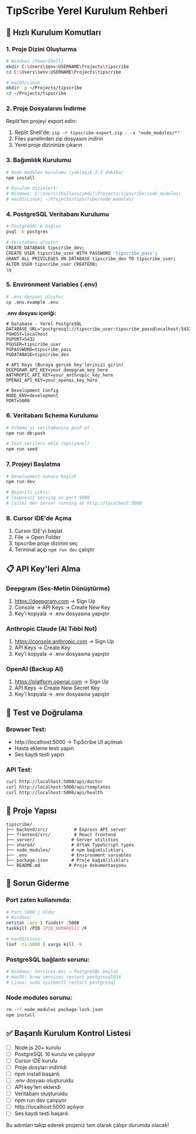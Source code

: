 # TıpScribe Yerel Kurulum Rehberi

## 🚀 Hızlı Kurulum Komutları

### 1. Proje Dizini Oluşturma
```bash
# Windows (PowerShell)
mkdir C:\Users\$env:USERNAME\Projects\tipscribe
cd C:\Users\$env:USERNAME\Projects\tipscribe

# macOS/Linux
mkdir -p ~/Projects/tipscribe
cd ~/Projects/tipscribe
```

### 2. Proje Dosyalarını İndirme
Replit'ten projeyi export edin:
1. Replit Shell'de: `zip -r tipscribe-export.zip . -x "node_modules/*"`
2. Files panelinden zip dosyasını indirin
3. Yerel proje dizininize çıkarın

### 3. Bağımlılık Kurulumu
```bash
# Node modules kurulumu (yaklaşık 2-3 dakika)
npm install

# Kurulum dizinleri:
# Windows: C:\Users\[KullanıcıAdı]\Projects\tipscribe\node_modules\
# macOS/Linux: ~/Projects/tipscribe/node_modules/
```

### 4. PostgreSQL Veritabanı Kurulumu
```bash
# PostgreSQL'e bağlan
psql -U postgres

# Veritabanı oluştur
CREATE DATABASE tipscribe_dev;
CREATE USER tipscribe_user WITH PASSWORD 'tipscribe_pass';
GRANT ALL PRIVILEGES ON DATABASE tipscribe_dev TO tipscribe_user;
ALTER USER tipscribe_user CREATEDB;
\q
```

### 5. Environment Variables (.env)
```bash
# .env dosyası oluştur
cp .env.example .env
```

**.env dosyası içeriği:**
```env
# Database - Yerel PostgreSQL
DATABASE_URL="postgresql://tipscribe_user:tipscribe_pass@localhost:5432/tipscribe_dev"
PGHOST=localhost
PGPORT=5432
PGUSER=tipscribe_user
PGPASSWORD=tipscribe_pass
PGDATABASE=tipscribe_dev

# API Keys (Buraya gerçek key'lerinizi girin)
DEEPGRAM_API_KEY=your_deepgram_key_here
ANTHROPIC_API_KEY=your_anthropic_key_here
OPENAI_API_KEY=your_openai_key_here

# Development Config
NODE_ENV=development
PORT=5000
```

### 6. Veritabanı Schema Kurulumu
```bash
# Schema'yı veritabanına push et
npm run db:push

# Test verileri ekle (opsiyonel)
npm run seed
```

### 7. Projeyi Başlatma
```bash
# Development sunucu başlat
npm run dev

# Başarılı çıktı:
# [express] serving on port 5000
# [vite] dev server running at http://localhost:5000
```

### 8. Cursor IDE'de Açma
1. Cursor IDE'yi başlat
2. File → Open Folder
3. tipscribe proje dizinini seç
4. Terminal açıp `npm run dev` çalıştır

## 📋 API Key'leri Alma

### Deepgram (Ses-Metin Dönüştürme)
1. https://deepgram.com → Sign Up
2. Console → API Keys → Create New Key
3. Key'i kopyala → .env dosyasına yapıştır

### Anthropic Claude (AI Tıbbi Not)
1. https://console.anthropic.com → Sign Up  
2. API Keys → Create Key
3. Key'i kopyala → .env dosyasına yapıştır

### OpenAI (Backup AI)
1. https://platform.openai.com → Sign Up
2. API Keys → Create New Secret Key
3. Key'i kopyala → .env dosyasına yapıştır

## 🧪 Test ve Doğrulama

### Browser Test:
- http://localhost:5000 → TıpScribe UI açılmalı
- Hasta ekleme testi yapın
- Ses kaydı testi yapın

### API Test:
```bash
curl http://localhost:5000/api/doctor
curl http://localhost:5000/api/templates
curl http://localhost:5000/api/health
```

## 📁 Proje Yapısı
```
tipscribe/
├── backend/src/          # Express API server
├── frontend/src/         # React frontend
├── server/              # Server utilities
├── shared/              # Ortak TypeScript types
├── node_modules/        # npm bağımlılıkları
├── .env                 # Environment variables
├── package.json         # Proje bağımlılıkları
└── README.md           # Proje dokumentasyonu
```

## 🔧 Sorun Giderme

### Port zaten kullanımda:
```bash
# Port 5000'i öldür
# Windows:
netstat -ano | findstr :5000
taskkill /PID [PID_NUMARASI] /F

# macOS/Linux:
lsof -ti:5000 | xargs kill -9
```

### PostgreSQL bağlantı sorunu:
```bash
# Windows: Services.msc → PostgreSQL başlat
# macOS: brew services restart postgresql@16
# Linux: sudo systemctl restart postgresql
```

### Node modules sorunu:
```bash
rm -rf node_modules package-lock.json
npm install
```

## ✅ Başarılı Kurulum Kontrol Listesi
- [ ] Node.js 20+ kurulu
- [ ] PostgreSQL 16 kurulu ve çalışıyor
- [ ] Cursor IDE kurulu
- [ ] Proje dosyları indirildi
- [ ] npm install başarılı
- [ ] .env dosyası oluşturuldu
- [ ] API key'leri eklendi
- [ ] Veritabanı oluşturuldu
- [ ] npm run dev çalışıyor
- [ ] http://localhost:5000 açılıyor
- [ ] Ses kaydı testi başarılı

Bu adımları takip ederek projeniz tam olarak çalışır durumda olacak!